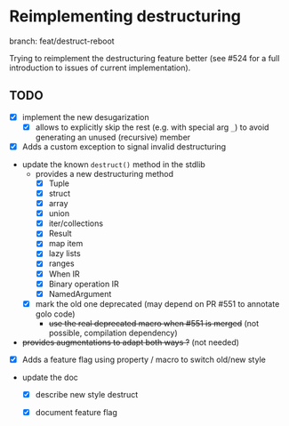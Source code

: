 # Reimplementing destructuring

branch: feat/destruct-reboot

Trying to reimplement the destructuring feature better (see #524 for a full introduction to issues of current implementation).

## TODO

- [x] implement the new desugarization
  - [x] allows to explicitly skip the rest (e.g. with special arg `_`) to avoid generating an unused (recursive) member
- [x] Adds a custom exception to signal invalid destructuring
- update the known `destruct()` method in the stdlib
  - provides a new destructuring method
    - [x] Tuple
    - [x] struct
    - [x] array
    - [x] union
    - [x] iter/collections
    - [x] Result
    - [x] map item
    - [x] lazy lists
    - [x] ranges
    - [x] When IR
    - [x] Binary operation IR
    - [x] NamedArgument
  - [x] mark the old one deprecated (may depend on PR #551 to annotate golo code)
    - ~~use the real deprecated macro when #551 is merged~~ (not possible, compilation dependency)
- ~~provides augmentations to adapt both ways ?~~ (not needed)
- [x] Adds a feature flag using property / macro to switch old/new style
- update the doc
  - [x] describe new style destruct
  - [x] document feature flag

